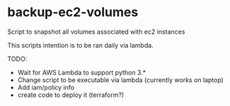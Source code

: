 # backup-ec2-volumes
Script to snapshot all volumes associated with ec2 instances

This scripts intention is to be ran daily via lambda.

TODO:
* Wait for AWS Lambda to support python 3.*
* Change script to be executable via lambda (currently works on laptop)
* Add iam/policy info
* create code to deploy it (terraform?)

